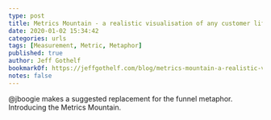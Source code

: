 ```yaml
---
type: post
title: Metrics Mountain - a realistic visualisation of any customer lifecycle metrics
date: 2020-01-02 15:34:42
categories: urls
tags: [Measurement, Metric, Metaphor]
published: true
author: Jeff Gothelf
bookmarkOf: https://jeffgothelf.com/blog/metrics-mountain-a-realistic-visualisation-of-any-customer-lifecycle-metrics/
notes: false
---
```


@jboogie makes a suggested replacement for the funnel metaphor. Introducing the Metrics Mountain.